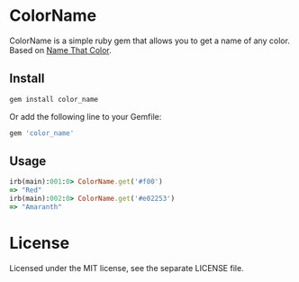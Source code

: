 # ColorName
ColorName is a simple ruby gem that allows you to get a name of any color. Based on [Name That Color](https://www.color-blindness.com/color-name-hue-tool/js/ntc.js).

## Install

```ruby
gem install color_name
```

Or add the following line to your Gemfile:
```ruby
gem 'color_name'
```

## Usage

```ruby
irb(main):001:0> ColorName.get('#f00')
=> "Red"
irb(main):002:0> ColorName.get('#e02253')
=> "Amaranth"
```

# License

Licensed under the MIT license, see the separate LICENSE file.
